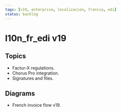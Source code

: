 ```yaml
---
tags: [v19, enterprise, localizacion, francia, edi]
status: backlog
---
```

# l10n_fr_edi v19

## Topics
- Factur-X regulations.
- Chorus Pro integration.
- Signatures and files.

## Diagrams
- French invoice flow v19.




